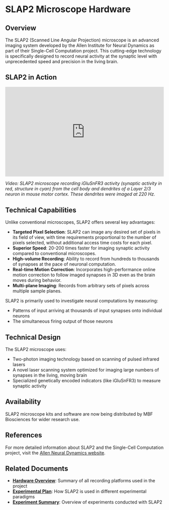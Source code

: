 # SLAP2 Microscope Hardware

## Overview

The SLAP2 (Scanned Line Angular Projection) microscope is an advanced imaging system developed by the Allen Institute for Neural Dynamics as part of their Single-Cell Computation project. This cutting-edge technology is specifically designed to record neural activity at the synaptic level with unprecedented speed and precision in the living brain.

## SLAP2 in Action

<div style="padding:56.25% 0 0 0;position:relative;"><iframe src="https://player.vimeo.com/video/1015679273?h=d9a03585be&badge=0&autoplay=1&loop=1&player_id=0&app_id=58479" style="position:absolute;top:0;left:0;width:100%;height:100%;" frameborder="0" allow="autoplay; fullscreen; picture-in-picture" allowfullscreen></iframe></div>
<script src="https://player.vimeo.com/api/player.js"></script>
<p><em>Video: SLAP2 microscope recording iGluSnFR3 activity (synaptic activity in red, structure in cyan) from the cell body and dendrites of a Layer 2/3 neuron in mouse motor cortex. These dendrites were imaged at 220 Hz.</em></p>

## Technical Capabilities

Unlike conventional microscopes, SLAP2 offers several key advantages:

- **Targeted Pixel Selection**: SLAP2 can image any desired set of pixels in its field of view, with time requirements proportional to the number of pixels selected, without additional access time costs for each pixel.
- **Superior Speed**: 20-200 times faster for imaging synaptic activity compared to conventional microscopes.
- **High-volume Recording**: Ability to record from hundreds to thousands of synapses at the pace of neuronal computation.
- **Real-time Motion Correction**: Incorporates high-performance online motion correction to follow imaged synapses in 3D even as the brain moves during behavior.
- **Multi-plane Imaging**: Records from arbitrary sets of pixels across multiple sample planes.

SLAP2 is primarily used to investigate neural computations by measuring:
- Patterns of input arriving at thousands of input synapses onto individual neurons
- The simultaneous firing output of those neurons

## Technical Design

The SLAP2 microscope uses:
- Two-photon imaging technology based on scanning of pulsed infrared lasers
- A novel laser scanning system optimized for imaging large numbers of synapses in the living, moving brain
- Specialized genetically encoded indicators (like iGluSnFR3) to measure synaptic activity

## Availability

SLAP2 microscope kits and software are now being distributed by MBF Biosciences for wider research use.

## References

For more detailed information about SLAP2 and the Single-Cell Computation project, visit the [Allen Neural Dynamics website](https://www.allenneuraldynamics.org/projects/single-cell-computation).

## Related Documents

- **[Hardware Overview](../hardware-overview.md)**: Summary of all recording platforms used in the project
- **[Experimental Plan](../experimental-plan.md)**: How SLAP2 is used in different experimental paradigms
- **[Experiment Summary](../experiment-summary.md)**: Overview of experiments conducted with SLAP2
